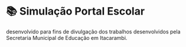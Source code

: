 # 📚 Simulação Portal Escolar
<p>desenvolvido para fins de divulgação dos trabalhos desenvolvidos pela
Secretaria Municipal de Educação em Itacarambi.</p>
